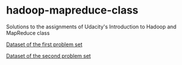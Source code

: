 hadoop-mapreduce-class
======================

Solutions to the assignments of Udacity's Introduction to Hadoop and MapReduce class

[Dataset of the first problem set](http://content.udacity-data.com/courses/ud617/purchases.txt.gz)

[Dataset of the second problem set](http://content.udacity-data.com/courses/ud617/access_log.gz)
